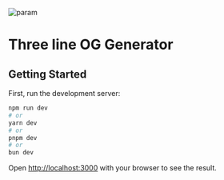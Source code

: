 ![param](https://github.com/Harunene/three-line-og-generator/assets/1228030/712c25a0-2b86-493c-b8df-429690f72d6c)

# Three line OG Generator

## Getting Started

First, run the development server:

```bash
npm run dev
# or
yarn dev
# or
pnpm dev
# or
bun dev
```

Open [http://localhost:3000](http://localhost:3000) with your browser to see the result.


